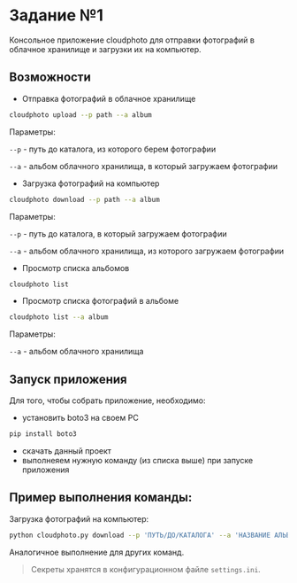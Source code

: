 # Задание №1
Консольное приложение cloudphoto для отправки фотографий в облачное хранилище и загрузки их на компьютер.

## Возможности
- Отправка фотографий в облачное хранилище
```sh
cloudphoto upload --p path --a album
```
Параметры:

`--p` - путь до каталога, из которого берем фотографии

`--a` - альбом облачного хранилища, в который загружаем фотографии

- Загрузка фотографий на компьютер
```sh
cloudphoto download --p path --a album
```
Параметры:

`--p` - путь до каталога, в который загружаем фотографии

`--a` - альбом облачного хранилища, из которого загружаем фотографии
- Просмотр списка альбомов
```sh
cloudphoto list
```
- Просмотр списка фотографий в альбоме
```sh
cloudphoto list --a album
```
Параметры:

`--a` - альбом облачного хранилища

## Запуск приложения
Для того, чтобы собрать приложение, необходимо:
- установить boto3 на своем PC
```sh
pip install boto3
```
- скачать данный проект 
- выполнеяем нужную команду (из списка выше) при запуске приложения

## Пример выполнения команды: 
Загрузка фотографий на компьютер:
```sh
python cloudphoto.py download --p 'ПУТЬ/ДО/КАТАЛОГА' --a 'НАЗВАНИЕ АЛЬБОМА'
```
Аналогичное выполнение для других команд.
> Секреты хранятся в конфигурационном файле `settings.ini`.


